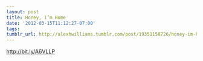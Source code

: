 ```yaml
---
layout: post
title: Honey, I’m Home
date: '2012-03-15T11:12:27-07:00'
tags: 
tumblr_url: http://alexhwilliams.tumblr.com/post/19351158726/honey-im-home
---
```

<p><a href="http://bit.ly/A6VLLP">http://bit.ly/A6VLLP</a></p>

